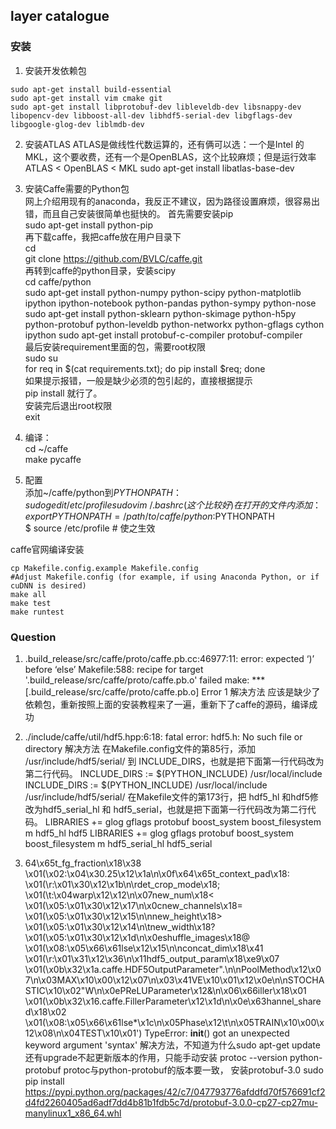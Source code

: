 ## layer catalogue

### 安装
1. 安装开发依赖包
```shell
sudo apt-get install build-essential
sudo apt-get install vim cmake git
sudo apt-get install libprotobuf-dev libleveldb-dev libsnappy-dev libopencv-dev libboost-all-dev libhdf5-serial-dev libgflags-dev libgoogle-glog-dev liblmdb-dev
```
2. 安装ATLAS
ATLAS是做线性代数运算的，还有俩可以选：一个是Intel 的 MKL，这个要收费，还有一个是OpenBLAS，这个比较麻烦；但是运行效率ATLAS < OpenBLAS < MKL
sudo apt-get install libatlas-base-dev 
3. 安装Caffe需要的Python包  
网上介绍用现有的anaconda，我反正不建议，因为路径设置麻烦，很容易出错，而且自己安装很简单也挺快的。
首先需要安装pip  
sudo apt-get install python-pip  
再下载caffe，我把caffe放在用户目录下  
cd  
git clone https://github.com/BVLC/caffe.git  
再转到caffe的python目录，安装scipy  
cd caffe/python  
sudo apt-get install python-numpy python-scipy python-matplotlib ipython   ipython-notebook python-pandas python-sympy python-nose  
sudo apt-get install python-sklearn python-skimage python-h5py   python-protobuf python-leveldb python-networkx python-gflags cython ipython
sudo apt-get install protobuf-c-compiler protobuf-compiler  
最后安装requirement里面的包，需要root权限  
sudo su  
for req in $(cat requirements.txt); do pip install $req; done  
如果提示报错，一般是缺少必须的包引起的，直接根据提示   
pip install <package-name>就行了。  
安装完后退出root权限  
exit   
4. 编译：  
cd ~/caffe  
make pycaffe   

5. 配置   
添加~/caffe/python到$PYTHONPATH：  
    sudo gedit /etc/profile  
    sudo vim ~/.bashrc (这个比较好)  
    在打开的文件内添加：  
    export PYTHONPATH=/path/to/caffe/python:$PYTHONPATH  
    $ source /etc/profile # 使之生效  

caffe官网编译安装  
```shell  
cp Makefile.config.example Makefile.config  
#Adjust Makefile.config (for example, if using Anaconda Python, or if cuDNN is desired)
make all
make test
make runtest
```

### Question
1. .build_release/src/caffe/proto/caffe.pb.cc:46977:11: error: expected ‘)’ before ‘else’
Makefile:588: recipe for target '.build_release/src/caffe/proto/caffe.pb.o' failed
make: *** [.build_release/src/caffe/proto/caffe.pb.o] Error 1
解决方法
应该是缺少了依赖包，重新按照上面的安装教程来了一遍，重新下了caffe的源码，编译成功

2. ./include/caffe/util/hdf5.hpp:6:18: fatal error: hdf5.h: No such file or directory
解决方法
在Makefile.config文件的第85行，添加 /usr/include/hdf5/serial/ 到 INCLUDE_DIRS，也就是把下面第一行代码改为第二行代码。
INCLUDE_DIRS := $(PYTHON_INCLUDE) /usr/local/include
INCLUDE_DIRS := $(PYTHON_INCLUDE) /usr/local/include /usr/include/hdf5/serial/
在Makefile文件的第173行，把 hdf5_hl 和hdf5修改为hdf5_serial_hl 和 hdf5_serial，也就是把下面第一行代码改为第二行代码。
LIBRARIES += glog gflags protobuf boost_system boost_filesystem m hdf5_hl hdf5
LIBRARIES += glog gflags protobuf boost_system boost_filesystem m hdf5_serial_hl hdf5_serial

3.  64\x65t_fg_fraction\x18\x38 \x01(\x02:\x04\x30.25\x12\x1a\n\x0f\x64\x65t_context_pad\x18: \x01(\r:\x01\x30\x12\x1b\n\rdet_crop_mode\x18; \x01(\t:\x04warp\x12\x12\n\x07new_num\x18< \x01(\x05:\x01\x30\x12\x17\n\x0cnew_channels\x18= \x01(\x05:\x01\x30\x12\x15\n\nnew_height\x18> \x01(\x05:\x01\x30\x12\x14\n\tnew_width\x18? \x01(\x05:\x01\x30\x12\x1d\n\x0eshuffle_images\x18@ \x01(\x08:\x05\x66\x61lse\x12\x15\n\nconcat_dim\x18\x41 \x01(\r:\x01\x31\x12\x36\n\x11hdf5_output_param\x18\xe9\x07 \x01(\x0b\x32\x1a.caffe.HDF5OutputParameter\".\n\nPoolMethod\x12\x07\n\x03MAX\x10\x00\x12\x07\n\x03\x41VE\x10\x01\x12\x0e\n\nSTOCHASTIC\x10\x02\"W\n\x0ePReLUParameter\x12&\n\x06\x66iller\x18\x01 \x01(\x0b\x32\x16.caffe.FillerParameter\x12\x1d\n\x0e\x63hannel_shared\x18\x02 \x01(\x08:\x05\x66\x61lse*\x1c\n\x05Phase\x12\t\n\x05TRAIN\x10\x00\x12\x08\n\x04TEST\x10\x01')
TypeError: __init__() got an unexpected keyword argument 'syntax'
解决方法，不知道为什么sudo apt-get update 还有upgrade不起更新版本的作用，只能手动安装
protoc --version
python-protobuf 
protoc与python-protobuf的版本要一致，
安装protobuf-3.0
sudo pip install https://pypi.python.org/packages/42/c7/047793776afddfd70f576691cf2d4fd2260405ad6adf7dd4b81b1fdb5c7d/protobuf-3.0.0-cp27-cp27mu-manylinux1_x86_64.whl